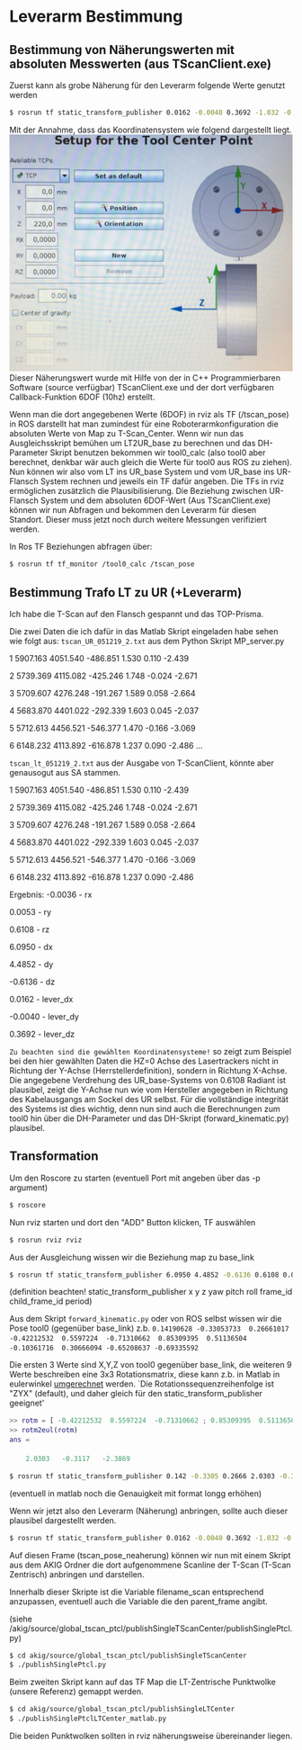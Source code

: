 # Leverarm Bestimmung

## Bestimmung von Näherungswerten mit absoluten Messwerten (aus TScanClient.exe)
Zuerst kann als grobe Näherung für den Leverarm folgende Werte genutzt werden

```bash
$ rosrun tf static_transform_publisher 0.0162 -0.0040 0.3692 -1.032 -0.814 -1.748 tool0_calc tscan_pose_neaherung 300
```
Mit der Annahme, dass das Koordinatensystem wie folgend dargestellt liegt.
![coordsysur5flansch](https://github.com/FinnLinxxx/akig/blob/master/manual/img/coordSysUr5_flansch.png)
Dieser Näherungswert wurde mit Hilfe von der in C++ Programmierbaren Software (source verfügbar) TScanClient.exe und der dort 
verfügbaren Callback-Funktion 6DOF (10hz) erstellt.

Wenn man die dort angegebenen Werte (6DOF) in rviz als TF (/tscan_pose) in ROS darstellt hat man zumindest für eine Roboterarmkonfiguration die absoluten Werte von Map zu T-Scan_Center. Wenn wir nun das Ausgleichsskript bemühen um LT2UR_base zu berechnen und das DH-Parameter Skript benutzen bekommen wir tool0_calc (also tool0 aber berechnet, denkbar wär auch gleich die Werte für tool0 aus ROS zu ziehen). Nun können wir also vom LT ins UR_base System und vom UR_base ins UR-Flansch System rechnen und jeweils ein TF dafür angeben. Die TFs in rviz ermöglichen zusätzlich die Plausibilisierung. Die Beziehung zwischen UR-Flansch System und dem absoluten 6DOF-Wert (Aus TScanClient.exe) können wir nun Abfragen und bekommen den Leverarm für diesen Standort. Dieser muss jetzt noch durch weitere Messungen verifiziert werden.

In Ros TF Beziehungen abfragen über:
```bash
$ rosrun tf tf_monitor /tool0_calc /tscan_pose
```

## Bestimmung Trafo LT zu UR (+Leverarm)

Ich habe die T-Scan auf den Flansch gespannt und das TOP-Prisma.

Die zwei Daten die ich dafür in das Matlab Skript eingeladen habe sehen wie folgt aus:
`tscan_UR_051219_2.txt` aus dem Python Skript MP_server.py

1 5907.163 4051.540 -486.851   1.530    0.110  -2.439

2 5739.369 4115.082 -425.246   1.748   -0.024  -2.671

3 5709.607 4276.248 -191.267   1.589    0.058  -2.664

4 5683.870 4401.022 -292.339   1.603    0.045  -2.037

5 5712.613 4456.521 -546.377   1.470   -0.166  -3.069

6 6148.232 4113.892 -616.878   1.237    0.090  -2.486
...

`tscan_lt_051219_2.txt` aus der Ausgabe von T-ScanClient, könnte aber genausogut aus SA stammen.

1 5907.163 4051.540 -486.851   1.530    0.110  -2.439

2 5739.369 4115.082 -425.246   1.748   -0.024  -2.671

3 5709.607 4276.248 -191.267   1.589    0.058  -2.664

4 5683.870 4401.022 -292.339   1.603    0.045  -2.037

5 5712.613 4456.521 -546.377   1.470   -0.166  -3.069

6 6148.232 4113.892 -616.878   1.237    0.090  -2.486

Ergebnis:
  -0.0036 - rx
   
   0.0053 - ry
    
   0.6108 - rz
    
   6.0950 - dx
    
   4.4852 - dy
    
  -0.6136 - dz
   
   0.0162 - lever_dx
    
  -0.0040 - lever_dy
   
   0.3692 - lever_dz
  
 `Zu beachten sind die gewählten Koordinatensysteme!` so zeigt zum Beispiel bei den hier gewählten Daten die HZ=0 Achse des Lasertrackers nicht in Richtung der Y-Achse (Herrstellerdefinition), sondern in Richtung X-Achse. Die angegebene Verdrehung des UR_base-Systems von 0.6108 Radiant ist plausibel, zeigt die Y-Achse nun wie vom Hersteller angegeben in Richtung des Kabelausgangs am Sockel des UR selbst. Für die vollständige integrität des Systems ist dies wichtig, denn nun sind auch die Berechnungen zum tool0 hin über die DH-Parameter und das DH-Skript (forward_kinematic.py) plausibel.
 
 ## Transformation
 
 Um den Roscore zu starten (eventuell Port mit angeben über das -p argument)
 ```bash
 $ roscore
 ```

Nun rviz starten und dort den "ADD" Button klicken, TF auswählen
```bash
$ rosrun rviz rviz
```
Aus der Ausgleichung wissen wir die Beziehung map zu base_link
```bash
$ rosrun tf static_transform_publisher 6.0950 4.4852 -0.6136 0.6108 0.0053 -0.0036 map base_link 300
```
(definition beachten! static_transform_publisher x y z yaw pitch roll frame_id child_frame_id  period)

Aus dem Skript `forward_kinematic.py` oder von ROS selbst wissen wir die Pose tool0 (gegenüber base_link)
z.b. `0.14190628 -0.33053733  0.26661017 -0.42212532  0.5597224  -0.71310662  0.85309395  0.51136504 -0.10361716  0.30666094 -0.65208637 -0.69335592`

Die ersten 3 Werte sind X,Y,Z von tool0 gegenüber base_link, die weiteren 9 Werte beschreiben eine 3x3 Rotationsmatrix, diese kann z.b. in Matlab in eulerwinkel [umgerechnet](https://de.mathworks.com/help/robotics/ref/rotm2eul.html) werden.
`Die Rotationssequenzreihenfolge ist "ZYX" (default), und daher gleich für den static_transform_publisher geeignet'
```matlab
>> rotm = [ -0.42212532  0.5597224  -0.71310662 ; 0.85309395  0.51136504 -0.10361716 ; 0.30666094 -0.65208637 -0.69335592]
>> rotm2eul(rotm)
ans =

    2.0303   -0.3117   -2.3869
```

```bash
$ rosrun tf static_transform_publisher 0.142 -0.3305 0.2666 2.0303 -0.3117 -2.3869 base_link tool0_calc 300
``` 
(eventuell in matlab noch die Genauigkeit mit format longg erhöhen)


Wenn wir jetzt also den Leverarm (Näherung) anbringen, sollte auch dieser plausibel dargestellt werden.
```bash
$ rosrun tf static_transform_publisher 0.0162 -0.0040 0.3692 -1.032 -0.814 -1.748 tool0_calc tscan_pose_neaherung 300
```

Auf diesen Frame (tscan_pose_neaherung) können wir nun mit einem Skript aus dem AKIG Ordner die dort aufgenommene Scanline der T-Scan (T-Scan Zentrisch) anbringen und darstellen. 

Innerhalb dieser Skripte ist die Variable filename_scan entsprechend anzupassen, eventuell auch die Variable die den parent_frame angibt.

(siehe /akig/source/global_tscan_ptcl/publishSingleTScanCenter/publishSinglePtcl.py)
```bash
$ cd akig/source/global_tscan_ptcl/publishSingleTScanCenter
$ ./publishSinglePtcl.py
```

Beim zweiten Skript kann auf das TF Map die LT-Zentrische Punktwolke (unsere Referenz) gemappt werden.
```bash
$ cd akig/source/global_tscan_ptcl/publishSingleLTCenter
$ ./publishSinglePtclLTCenter_matlab.py 
```

Die beiden Punktwolken sollten in rviz näherungsweise übereinander liegen.

